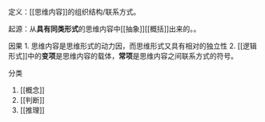定义：[[思维内容]]的组织结构/联系方式。

起源：从**具有同类形式**的思维内容中[[抽象]][[概括]]出来的。。

因果
	1. 思维内容是思维形式的动力因，而思维形式又具有相对的独立性
	2. [[逻辑形式]]中的**变项**是思维内容的载体，**常项**是思维内容之间联系方式的符号。

分类
1. [[概念]] 
2. [[判断]] 
3. [[推理]] 
